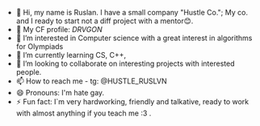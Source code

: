 - 👋 Hi, my name is Ruslan. I have a small company "Hustle Co."; My co. and I ready to start not a diff project with a mentor😊.
- 🎁 My CF profile: _DRVGON_
- 👀 I’m interested in Computer science with a great interest in algorithms for Olympiads
- 🌱 I’m currently learning CS, C++, 
- 💞️ I’m looking to collaborate on interesting projects with interested people.
- 📫 How to reach me - tg: @HUSTLE_RUSLVN
- 😄 Pronouns: I'm hate gay.
- ⚡ Fun fact: I`m very hardworking, friendly and talkative, ready to work with almost anything if you teach me :3 .

<!---
DRVGON-rus/DRVGON-rus is a ✨ special ✨ repository because its `README.md` (this file) appears on your GitHub profile.
You can click the Preview link to take a look at your changes.
--->
